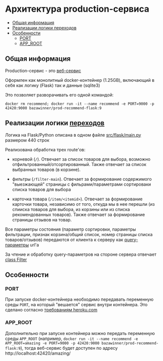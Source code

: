 # Архитектура production-сервиса

<!-- vim-markdown-toc Redcarpet -->

* [Общая информация](#общая-информация)
* [Реализации логики переходов](#реализации-логики-переходов)
* [Особенности](#особенности)
    * [PORT](#port)
    * [APP_ROOT](#app_root)

<!-- vim-markdown-toc -->

## Общая информация

Production-сервис - это [веб-сервис](production-site-map.md)

Оформлен как монолитный docker-контейнер (1.25GB), включающий в себя как логику (Flask) так и данные (sqlite3)

Это позволяет разворачивать его одной командой:

```
docker rm recommend; docker run -it --name recommend -e PORT=9000 -p 42420:9000 bazawinner/prod-recommend-flask:9
```

## Реализации логики [переходов](production-site-map.md)

Логика на Flask/Python описана в одном файле [src/flask/main.py](https://github.com/yurybikuzin/skillfactory_rds4_recommendation_challenge/blob/master/src/flask/main.py) размером 440 строк

Реализована обработка трех route'ов:

- корневой (`/`). Отвечает за список товаров для выбора, возможно отфильтрованный/отсортированный. Также отвечает за список выбранных товаров (в корзине).

- фильтры (`/filter-main`). Отвечает за формирование содержимого "выезжающей" страницы с фильрами/параметрами сортироваки списка товаров для выбора

- карточка товара (`/item/<itemid>`). Отвечает за формирование карточки товара, независимо от того, откуда мы в нее перешли (из спииска товаров для выбора, из корзины или из списка рекомендованных товаров). Также отвечает за формирование страницы отзывов на товар.

Все параметры состояния (параметр сортировки, параметры фильтрации, признак корзина/общий список, номер страницы списка товаров/отзывов) передаются от клиента к серверу как [query-параметры](https://launchschool.com/books/http/read/what_is_a_url) url'а

За чтение и обработку query-параметров на стороне сервера отвечает [class Filter](https://github.com/yurybikuzin/skillfactory_rds4_recommendation_challenge/blob/master/src/flask/main.py#L46)

## Особенности

### PORT

При запуске docker-контейнера необходимо передавать переменную среды `PORT`, на который "вешается" сервис внутри контейнера. Это сделано согласно [требованиям heroku.com](https://help.heroku.com/PPBPA231/how-do-i-use-the-port-environment-variable-in-container-based-apps)

### APP_ROOT

Дополнительно при запуске контейнера можно передать переменную среды `APP_ROOT` (например, `docker run -it --name recommend -e APP_ROOT=amazing -e PORT=9000 -p 42420:9000 bazawinner/prod-recommend-flask:9`), тогда веб-сервис будет доступен по адресу http://localhost:42420/amazing/












